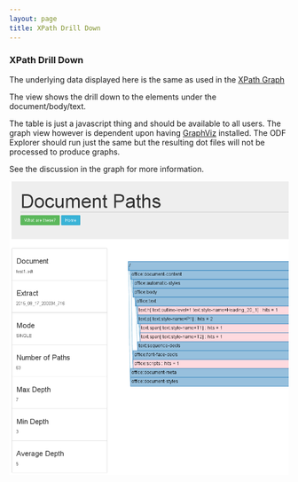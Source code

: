 ```yaml
---
layout: page
title: XPath Drill Down
---
```

### XPath Drill Down

The underlying data displayed here is the same as used in the [XPath Graph](XPathGraphSingle.html)

The view shows the drill down to the elements under the document/body/text.

The table is just a javascript thing and should be available to all users. The graph view however is dependent upon having [GraphViz](http://www.graphviz.org/) installed.
The ODF Explorer should run just the same but the resulting dot files will not be processed to produce graphs.

See the discussion in the graph for more information.

![contentDrilldown](/images/test1DocContentDrilldown.png)

